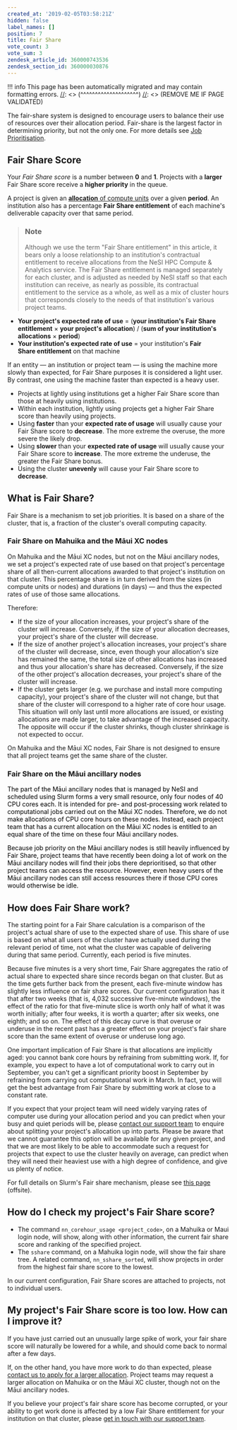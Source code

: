 ```yaml
---
created_at: '2019-02-05T03:58:21Z'
hidden: false
label_names: []
position: 7
title: Fair Share
vote_count: 3
vote_sum: 3
zendesk_article_id: 360000743536
zendesk_section_id: 360000030876
---
```



[//]: <> (REMOVE ME IF PAGE VALIDATED)
[//]: <> (vvvvvvvvvvvvvvvvvvvv)
!!! info
    This page has been automatically migrated and may contain formatting errors.
[//]: <> (^^^^^^^^^^^^^^^^^^^^)
[//]: <> (REMOVE ME IF PAGE VALIDATED)
<p>The fair-share system is designed to encourage users to balance their use of resources over their allocation period. Fair-share is the largest factor in determining priority, but not the only one. For more details see <a href="https://support.nesi.org.nz/hc/en-gb/articles/360000201636/" target="_self">Job Prioritisation</a>.</p>
<h2>Fair Share Score</h2>
<p>Your <em>Fair Share score</em> is a number between <strong>0</strong> and <strong>1</strong>. Projects with a <strong>larger</strong> Fair Share score receive a <strong>higher priority</strong> in the queue.</p>
<p>A project is given an <a href="https://support.nesi.org.nz/hc/en-gb/articles/360001385735" target="_self"><strong>allocation</strong> of compute units</a> over a given <strong>period</strong>. An institution also has a percentage <strong>Fair Share entitlement</strong> of each machine's deliverable capacity over that same period.</p>
<blockquote class="blockquote-tip">
<h3 id="institution">Note</h3>
<p>Although we use the term "Fair Share entitlement" in this article, it bears only a loose relationship to an institution's contractual entitlement to receive allocations from the NeSI HPC Compute &amp; Analytics service. The Fair Share entitlement is managed separately for each cluster, and is adjusted as needed by NeSI staff so that each institution can receive, as nearly as possible, its contractual entitlement to the service as a whole, as well as a mix of cluster hours that corresponds closely to the needs of that institution's various project teams.</p>
</blockquote>
<ul dir="auto" type="disc">
<li type="disc">
<strong>Your project's expected rate of use</strong> = (<strong>your institution's Fair Share entitlement</strong> × <strong>your project's allocation</strong>) / (<strong>sum of your institution's allocations</strong> × <strong>period</strong>)</li>
<li type="disc">
<strong>Your institution's expected rate of use</strong> = your institution's <strong>Fair Share entitlement</strong> on that machine</li>
</ul>
<p>If an entity — an institution or project team — is using the machine more slowly than expected, for Fair Share purposes it is considered a light user. By contrast, one using the machine faster than expected is a heavy user.</p>
<ul dir="auto" type="disc">
<li type="disc">Projects at lightly using institutions get a higher Fair Share score than those at heavily using institutions.</li>
<li type="disc">Within each institution, lightly using projects get a higher Fair Share score than heavily using projects.</li>
<li type="disc">Using <strong>faster</strong> than your <strong>expected rate of usage</strong> will usually cause your Fair Share score to <strong>decrease</strong>. The more extreme the overuse, the more severe the likely drop.</li>
<li type="disc">Using <strong>slower</strong> than your <strong>expected rate of usage</strong> will usually cause your Fair Share score to <strong>increase</strong>. The more extreme the underuse, the greater the Fair Share bonus.</li>
<li type="disc">Using the cluster <strong>unevenly</strong> will cause your Fair Share score to <strong>decrease</strong>.</li>
</ul>
<h2><span class="wysiwyg-color-black">What is Fair Share?</span></h2>
<p><span class="wysiwyg-color-black">Fair Share is a mechanism to set job priorities. It is based on a share of the cluster, that is, a fraction of the cluster's overall computing capacity.</span></p>
<h3><span class="wysiwyg-color-black">Fair Share on Mahuika and the Māui XC nodes</span></h3>
<p><span class="wysiwyg-color-black">On Mahuika and the Māui XC nodes, but not on the Māui ancillary nodes, we set a project's expected rate of use based on that project's percentage share of all then-current allocations awarded to that project's institution on that cluster. This percentage share is in turn derived from the sizes (in compute units or nodes) and durations (in days) — and thus the expected rates of use of those same allocations.</span></p>
<p><span class="wysiwyg-color-black">Therefore:</span></p>
<ul>
<li><span class="wysiwyg-color-black">If the size of your allocation increases, your project's share of the cluster will increase. Conversely, if the size of your allocation decreases, your project's share of the cluster will decrease.</span></li>
<li><span class="wysiwyg-color-black">If the size of another project's allocation increases, your project's share of the cluster will decrease, since, even though your allocation's size has remained the same, the total size of other allocations has increased and thus your allocation's share has decreased. Conversely, if the size of the other project's allocation decreases, your project's share of the cluster will increase.</span></li>
<li><span class="wysiwyg-color-black">If the cluster gets larger (e.g. we purchase and install more computing capacity), your project's share of the cluster will not change, but that share of the cluster will correspond to a higher rate of core hour usage. This situation will only last until more allocations are issued, or existing allocations are made larger, to take advantage of the increased capacity. The opposite will occur if the cluster shrinks, though cluster shrinkage is not expected to occur.</span></li>
</ul>
<p><span class="wysiwyg-color-black">On Mahuika and the Māui XC nodes, Fair Share is not designed to ensure that all project teams get the same share of the cluster.</span></p>
<h3><span class="wysiwyg-color-black">Fair Share on the Māui ancillary nodes</span></h3>
<p><font color="#000000"> The part of the Māui ancillary nodes that is managed by NeSI and scheduled using Slurm forms a very small resource, only four nodes of 40 CPU cores each. It is intended for pre- and post-processing work related to computational jobs carried out on the Māui XC nodes. Therefore, we do not make allocations of CPU core hours on these nodes. Instead, each project team that has a current allocation on the Māui XC nodes is entitled to an equal share of the time on these four Māui ancillary nodes. </font></p>
<p><font color="#000000"> Because job priority on the Māui ancillary nodes is still heavily influenced by Fair Share, project teams that have recently been doing a lot of work on the Māui ancillary nodes will find their jobs there deprioritised, so that other project teams can access the resource. However, even heavy users of the Māui ancillary nodes can still access resources there if those CPU cores would otherwise be idle. </font></p>
<h2><span class="wysiwyg-color-black">How does Fair Share work?</span></h2>
<p><span class="wysiwyg-color-black">The starting point for a Fair Share calculation is a comparison of the project's actual share of use to the expected share of use. This share of use is based on what all users of the cluster have actually used during the relevant period of time, not what the cluster was capable of delivering during that same period. Currently, each period is five minutes.</span></p>
<p><span class="wysiwyg-color-black">Because five minutes is a very short time, Fair Share aggregates the ratio of actual share to expected share since records began on that cluster. But as the time gets further back from the present, each five-minute window has slightly less influence on fair share scores. Our current configuration has it that after two weeks (that is, 4,032 successive five-minute windows), the effect of the ratio for that five-minute slice is worth only half of what it was worth initially; after four weeks, it is worth a quarter; after six weeks, one eighth; and so on. The effect of this decay curve is that overuse or underuse in the recent past has a greater effect on your project's fair share score than the same extent of overuse or underuse long ago.</span></p>
<p><span class="wysiwyg-color-black">One important implication of Fair Share is that allocations are implicitly aged: you cannot bank core hours by refraining from submitting work. If, for example, you expect to have a lot of computational work to carry out in September, you can't get a significant priority boost in September by refraining from carrying out computational work in March. In fact, you will get the best advantage from Fair Share by submitting work at close to a constant rate.</span></p>
<p><span class="wysiwyg-color-black">If you expect that your project team will need widely varying rates of computer use during your allocation period and you can predict when your busy and quiet periods will be, please <a href="https://support.nesi.org.nz/hc/en-gb/requests/new">contact our support team</a> to enquire about splitting your project's allocation up into parts. Please be aware that we cannot guarantee this option will be available for any given project, and that we are most likely to be able to accommodate such a request for projects that expect to use the cluster heavily on average, can predict when they will need their heaviest use with a high degree of confidence, and give us plenty of notice.</span></p>
<p>For full details on Slurm's Fair share mechanism, please see <a href="https://slurm.schedmd.com/priority_multifactor.html#fairshare">this page</a> (offsite).</p>
<h2>How do I check my project's Fair Share score?</h2>
<ul>
<li>The command <code>nn_corehour_usage &lt;project_code&gt;</code>, on a Mahuika or Maui login node, will show, along with other information, the current fair share score and ranking of the specified project.</li>
<li>The <code>sshare</code> command, on a Mahuika login node, will show the fair share tree. A related command, <code>nn_sshare_sorted</code>, will show projects in order from the highest fair share score to the lowest.</li>
</ul>
<p>In our current configuration, Fair Share scores are attached to projects, not to individual users.</p>
<h2>My project's Fair Share score is too low. How can I improve it?</h2>
<p>If you have just carried out an unusually large spike of work, your fair share score will naturally be lowered for a while, and should come back to normal after a few days.</p>
<p>If, on the other hand, you have more work to do than expected, please <a href="https://support.nesi.org.nz/hc/en-gb/requests/new">contact us to apply for a larger allocation</a>. Project teams may request a larger allocation on Mahuika or on the Māui XC cluster, though not on the Māui ancillary nodes.</p>
<p>If you believe your project's fair share score has become corrupted, or your ability to get work done is affected by a low Fair Share entitlement for your institution on that cluster, please <a href="https://support.nesi.org.nz/hc/en-gb/requests/new">get in touch with our support team</a>.</p>